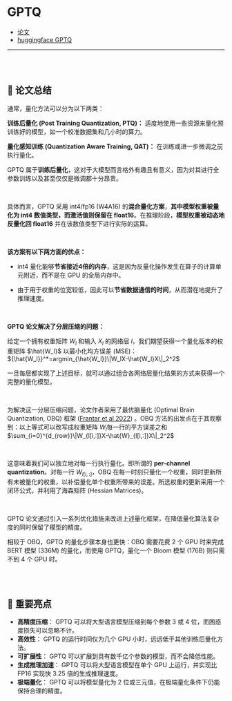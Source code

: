 # GPTQ

- [论文](https://arxiv.org/abs/2210.17323)
- [huggingface GPTQ](https://huggingface.co/docs/transformers/main/en/quantization/gptq)

---

<br>
<br>


## 📝 论文总结
通常，量化方法可以分为以下两类：

**训练后量化 (Post Training Quantization, PTQ)：** 适度地使用一些资源来量化预训练好的模型，如一个校准数据集和几小时的算力。

**量化感知训练 (Quantization Aware Training, QAT)：** 在训练或进一步微调之前执行量化。

GPTQ 属于**训练后量化**，这对于大模型而言格外有趣且有意义，因为对其进行全参数训练以及甚至仅仅是微调都十分昂贵。

<br>

具体而言，GPTQ 采用 int4/fp16 (W4A16) 的**混合量化方案**，**其中模型权重被量化为 int4 数值类型，而激活值则保留在 float16**。在推理阶段，**模型权重被动态地反量化回 float16** 并在该数值类型下进行实际的运算。

<br>

**该方案有以下两方面的优点：**

- int4 量化能够**节省接近4倍的内存**，这是因为反量化操作发生在算子的计算单元附近，而不是在 GPU 的全局内存中。

- 由于用于权重的位宽较低，因此可以**节省数据通信的时间**，从而潜在地提升了推理速度。

<br>

**GPTQ 论文解决了分层压缩的问题：**

给定一个拥有权重矩阵 $W_l$ 和输入 $X_l$ 的网络层 $l$，我们期望获得一个量化版本的权重矩阵 $\hat{W_l}$ 以最小化均方误差 (MSE)： ${\hat{W_l}}^*=argmin_{\hat{W_l}}\|W_lX-\hat{W_l}X\|_2^2$

一旦每层都实现了上述目标，就可以通过组合各网络层量化结果的方式来获得一个完整的量化模型。

<br>

为解决这一分层压缩问题，论文作者采用了最优脑量化 (Optimal Brain Quantization, OBQ) 框架 ([Frantar et al 2022](https://arxiv.org/abs/2208.11580)) 。OBQ 方法的出发点在于其观察到：以上等式可以改写成权重矩阵 $W_l$ ​每一行的平方误差之和 $\sum_{i=0}^{d_{row}}\|W_{l[i,:]}X-\hat{W}_{l[i,:]}X\|_2^2$

<br>

这意味着我们可以独立地对每一行执行量化。即所谓的 **per-channel quantization**。对每一行 $W_{l[i,:]}$，OBQ 在每一时刻只量化一个权重，同时更新所有未被量化的权重，以补偿量化单个权重所带来的误差。所选权重的更新采用一个闭环公式，并利用了海森矩阵 (Hessian Matrices)。

<br>

GPTQ 论文通过引入一系列优化措施来改进上述量化框架，在降低量化算法复杂度的同时保留了模型的精度。

相较于 OBQ，GPTQ 的量化步骤本身也更快：OBQ 需要花费 2 个 GPU 时来完成 BERT 模型 (336M) 的量化，而使用 GPTQ，量化一个 Bloom 模型 (176B) 则只需不到 4 个 GPU 时。


<br>
<br>


## 🌟 重要亮点

*   **高精度压缩**： GPTQ 可以将大型语言模型压缩到每个参数 3 或 4 位，而困惑度损失可以忽略不计。
*   **高效性**： GPTQ 的运行时间仅为几个 GPU 小时，远远低于其他训练后量化方法。
*   **可扩展性**： GPTQ 可以扩展到具有数千亿个参数的模型，而不会降低性能。
*   **生成推理加速**： GPTQ 可以将大型语言模型在单个 GPU 上运行，并实现比 FP16 实现快 3.25 倍的生成推理速度。
*   **极端量化**： GPTQ 可以将模型量化为 2 位或三元值，在极端量化条件下仍能保持合理的精度。